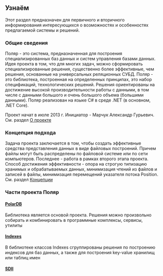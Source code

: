 ## Узнаём
Этот раздел предназначен для первичного и вторичного информирования интересующихся о возможностях и особенностях
предлагаемой системы и решений.

### Общие сведения
Поляр - это система, предназначенная для построения специализированных баз данных и систем управления базами данных. 
Идея проекта в том, что для многих задач, можно сформировать специализированные решения, существенно более эффективные, чем решения, основанные на универсальных реляционных СУБД.
Поляр - это библиотека, построенная на определенных принципах, это набор спецификаций, технологических решений. Решения
ориентированы на достижение высокой производительности работы с данными, в том числе с данными большого и очень большого 
объема (большими данными). Поляр реализован на языке C# в среде .NET (в основном, .NET Core). 

Проект начат в июле 2013 г. Инициатор - Марчук Александр Гурьевич. См. раздел [О проекте](About)

### Концепция подхода
Задача проекта заключается в том, чтобы создать эффективные средства представления данных в виде файловых построений. Причем файлы могут быть распределены по файловой системе или по сети компьютеров. Последнее - работа в рамках второго этапа проекта. Способ достижения эффективности - опора на строгую типизацию хранимых и обрабатываемых данных, минимизация чтений из файлов и записей в файлы, минимизация перемещений указателя потока Position. См. раздел [Концепции](Concept)

### Части проекта Поляр
#### [PolarDB](PolarDB)
Библиотека является основой проекта. Решения можно произвольно собирать и комбинировать в программные комплексы, сервисы, утилиты
#### [Indexes](Indexes)
В библиотеке классов Indexes сгруппированы решения по построению индексов для баз данных, а также для построения 
key-value хранилищ или таблиц имен 
#### [SDII](SDII)



